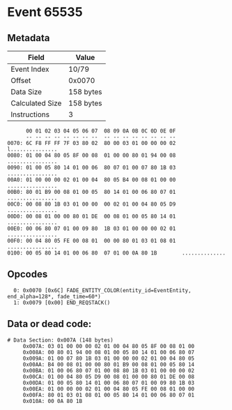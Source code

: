 # Event 65535

## Metadata

| Field           | Value     |
|-----------------|-----------|
| Event Index     | 10/79     |
| Offset          | 0x0070    |
| Data Size       | 158 bytes |
| Calculated Size | 158 bytes |
| Instructions    | 3         |

```
      00 01 02 03 04 05 06 07  08 09 0A 0B 0C 0D 0E 0F
      -- -- -- -- -- -- -- --  -- -- -- -- -- -- -- --
0070: 6C F8 FF FF 7F 03 80 02  80 00 03 01 00 00 00 02  l...............
0080: 01 00 04 80 05 8F 00 08  01 00 00 80 01 94 00 08  ................
0090: 01 00 05 80 14 01 00 06  80 07 01 00 07 80 1B 03  ................
00A0: 01 00 00 00 02 01 00 04  80 05 B4 00 08 01 00 00  ................
00B0: 80 01 B9 00 08 01 00 05  80 14 01 00 06 80 07 01  ................
00C0: 00 08 80 1B 03 01 00 00  00 02 01 00 04 80 05 D9  ................
00D0: 00 08 01 00 00 80 01 DE  00 08 01 00 05 80 14 01  ................
00E0: 00 06 80 07 01 00 09 80  1B 03 01 00 00 00 02 01  ................
00F0: 00 04 80 05 FE 00 08 01  00 00 80 01 03 01 08 01  ................
0100: 00 05 80 14 01 00 06 80  07 01 00 0A 80 1B        ..............  
```

## Opcodes

```
  0: 0x0070 [0x6C] FADE_ENTITY_COLOR(entity_id=EventEntity, end_alpha=128*, fade_time=60*)
  1: 0x0079 [0x00] END_REQSTACK()
```

## Data or dead code:

```
# Data Section: 0x007A (148 bytes)
     0x007A: 03 01 00 00 00 02 01 00 04 80 05 8F 00 08 01 00
     0x008A: 00 80 01 94 00 08 01 00 05 80 14 01 00 06 80 07
     0x009A: 01 00 07 80 1B 03 01 00 00 00 02 01 00 04 80 05
     0x00AA: B4 00 08 01 00 00 80 01 B9 00 08 01 00 05 80 14
     0x00BA: 01 00 06 80 07 01 00 08 80 1B 03 01 00 00 00 02
     0x00CA: 01 00 04 80 05 D9 00 08 01 00 00 80 01 DE 00 08
     0x00DA: 01 00 05 80 14 01 00 06 80 07 01 00 09 80 1B 03
     0x00EA: 01 00 00 00 02 01 00 04 80 05 FE 00 08 01 00 00
     0x00FA: 80 01 03 01 08 01 00 05 80 14 01 00 06 80 07 01
     0x010A: 00 0A 80 1B
```